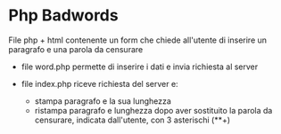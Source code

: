 # Php Badwords
File php + html contenente un form che chiede all'utente di inserire un paragrafo e una parola da censurare 

* file word.php permette di inserire i dati e invia richiesta al server 

* file index.php riceve richiesta del server e:
    - stampa paragrafo e la sua lunghezza
    - ristampa paragrafo e lunghezza dopo aver sostituito la parola da censurare, indicata dall'utente, con 3 asterischi (**+)